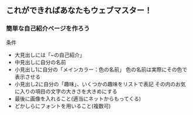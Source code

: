 ## これができればあなたもウェブマスター！
### 簡単な自己紹介ページを作ろう
条件
- 大見出しには「~の自己紹介」
- 中見出しに自分の名前
- 小見出し1に自分の「メインカラー：色の名前」 色の名前は実際にその色で表示させる
- 小見出し2に自分の「趣味」、いくつかの趣味をリストで表記 その内のお気に入りの項目の文字の大きさを大きめにする
- 最後に画像を入れること(適当にネットからもってくる)
- どかしらにフォントを用いること(複数可)

